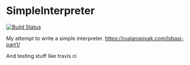 # SimpleInterpreter

[![Build Status](https://travis-ci.org/Werkelmann/SimpleInterpreter.svg?branch=master)](https://travis-ci.org/Werkelmann/SimpleInterpreter)

My attempt to write a simple interpreter.
https://ruslanspivak.com/lsbasi-part1/

And testing stuff like travis ci